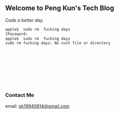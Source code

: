 ## **Welcome to Peng Kun's Tech Blog**


_Code a better day._





```markdown
apple$  sudo rm  fucking days
[Password:  
apple$  sudo rm  fucking days
sudo rm fucking days: No such file or directory











```





### **Contact Me**

email: pk19940814@gmail.com
